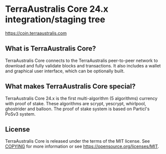 TerraAustralis Core 24.x integration/staging tree
===========================================

https://coin.terraaustralis.com



What is TerraAustralis Core?
----------------------

TerraAustralis Core connects to the TerraAustralis peer-to-peer network to download and fully
validate blocks and transactions. It also includes a wallet and graphical user
interface, which can be optionally built.

What makes TerraAustralis Core special?
---------------------------------

TerraAustralis Core 24.x is the first multi-algorithm (5 algorithms) currency with proof of stake.
These algorithms are scrypt, yescrypt, whirlpool, ghostrider and balloon.
The proof of stake system is based on Particl's PoSv3 system.

License
-------

TerraAustralis Core is released under the terms of the MIT license. See [COPYING](COPYING) for more
information or see https://opensource.org/licenses/MIT.

